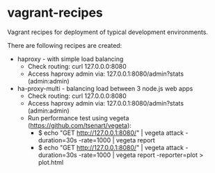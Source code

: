 # vagrant-recipes
Vagrant recipes for deployment of typical development environments.

There are following recipes are created:
- haproxy - with simple load balancing
    - Check routing: curl 127.0.0.0:8080
    - Access haproxy admin via: 127.0.0.1:8080/admin?stats (admin:admin)
- ha-proxy-multi - balancing load between 3 node.js web apps
    - Check routing: curl 127.0.0.0:8080
    - Access haproxy admin via: 127.0.0.1:8080/admin?stats (admin:admin)
    - Run performance test using vegeta (https://github.com/tsenart/vegeta):
        - $ echo "GET http://127.0.0.1:8080/" | vegeta attack -duration=30s -rate=1000 | vegeta report
        - $ echo "GET http://127.0.0.1:8080/" | vegeta attack -duration=30s -rate=1000 | vegeta report -reporter=plot > plot.html